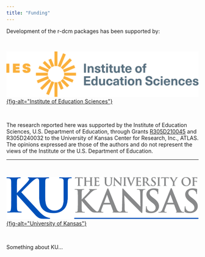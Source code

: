```yaml
---
title: "Funding"
---
```






Development of the r-dcm packages has been supported by:

<br>

[![](assets/img/funding/ies.svg){fig-alt="Institute of Education Sciences"}](https://ies.ed.gov)

<br>

The research reported here was supported by the Institute of Education Sciences, U.S. Department of Education, through Grants [R305D210045](https://ies.ed.gov/funding/grantsearch/details.asp?ID=4546) and R305D240032 to the University of Kansas Center for Research, Inc., ATLAS. The opinions expressed are those of the authors and do not represent the views of the Institute or the U.S. Department of Education.





---
<br>

[![](assets/img/funding/ku.png){fig-alt="University of Kansas"}](https://ku.edu)

<br>

Something about KU...
